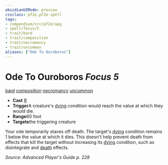 ```yaml
---
obsidianUIMode: preview
cssclass: pf2e,pf2e-spell
tags:
- compendium/src/pf2e/apg
- spell/focus/5
- trait/bard
- trait/composition
- trait/necromancy
- trait/uncommon
aliases: ["Ode To Ouroboros"]
---
```

# Ode To Ouroboros *Focus 5*   
[bard](/rules/traits/bard.md)  [composition](/rules/traits/composition.md)  [necromancy](/rules/traits/necromancy.md)  [uncommon](/rules/traits/uncommon.md)  

- **Cast** [R](/rules/core-rulebook/chapter-9-playing-the-game.md#Actions "Reaction") 
- **Trigger**A creature's [dying](/rules/conditions.md#Dying) condition would reach the value at which they would die.
- **Range**60 foot
- **Targets**the triggering creature

Your ode temporarily staves off death. The target's [dying](/rules/conditions.md#Dying) condition remains 1 below the value at which it dies. This doesn't help prevent death from effects that kill the target without increasing its [dying](/rules/conditions.md#Dying) condition, such as disintegrate and [death](/rules/traits/death.md) effects.

*Source: Advanced Player's Guide p. 228*